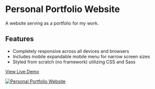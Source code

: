 # Personal Portfolio Website

A website serving as a portfolio for my work.

## Features

* Completely responsive across all devices and browsers
* Includes mobile expandable mobile menu for narrow screen sizes
* Styled from scratch (no framework) utilizing CSS and Sass

<a href="https://oscarfabiani.com/">View Live Demo</a>

<a href="https://oscarfabiani.com/"><img src="https://oscarfabiani.com/assets/personal-portfolio-website-screenshot.png" title="Personal Portfolio Website" alt="Personal Portfolio Website"></a>
